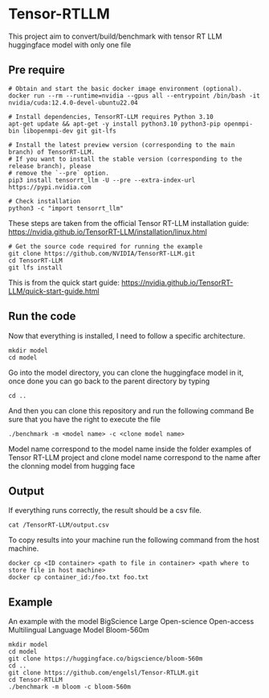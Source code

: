 # Tensor-RTLLM
This project aim to convert/build/benchmark with tensor RT LLM huggingface model with only one file

## Pre require
```
# Obtain and start the basic docker image environment (optional).
docker run --rm --runtime=nvidia --gpus all --entrypoint /bin/bash -it nvidia/cuda:12.4.0-devel-ubuntu22.04
```
```
# Install dependencies, TensorRT-LLM requires Python 3.10
apt-get update && apt-get -y install python3.10 python3-pip openmpi-bin libopenmpi-dev git git-lfs

# Install the latest preview version (corresponding to the main branch) of TensorRT-LLM.
# If you want to install the stable version (corresponding to the release branch), please
# remove the `--pre` option.
pip3 install tensorrt_llm -U --pre --extra-index-url https://pypi.nvidia.com

# Check installation
python3 -c "import tensorrt_llm"
```
These steps are taken from the official Tensor RT-LLM installation guide: https://nvidia.github.io/TensorRT-LLM/installation/linux.html
```
# Get the source code required for running the example
git clone https://github.com/NVIDIA/TensorRT-LLM.git
cd TensorRT-LLM
git lfs install
```
This is from the quick start guide: https://nvidia.github.io/TensorRT-LLM/quick-start-guide.html

## Run the code

Now that everything is installed, I need to follow a specific architecture. 
```
mkdir model
cd model
```

Go into the model directory, you can clone the huggingface model in it, once done you can go back to the parent directory by typing 
```
cd ..
```

And then you can clone this repository and run the following command 
Be sure that you have the right to execute the file 
```
./benchmark -m <model name> -c <clone model name>
```
Model name correspond to the model name inside the folder examples of Tensor RT-LLM project and clone model name correspond to the name after the clonning model from hugging face

## Output

If everything runs correctly, the result should be a csv file. 
```
cat /TensorRT-LLM/output.csv
```

To copy results into your machine run the following command from the host machine.
```
docker cp <ID container> <path to file in container> <path where to store file in host machine>
docker cp container_id:/foo.txt foo.txt
```

## Example

An example with the model BigScience Large Open-science Open-access Multilingual Language Model Bloom-560m

```
mkdir model
cd model
git clone https://huggingface.co/bigscience/bloom-560m
cd ..
git clone https://github.com/engelsl/Tensor-RTLLM.git
cd Tensor-RTLLM
./benchmark -m bloom -c bloom-560m
```






